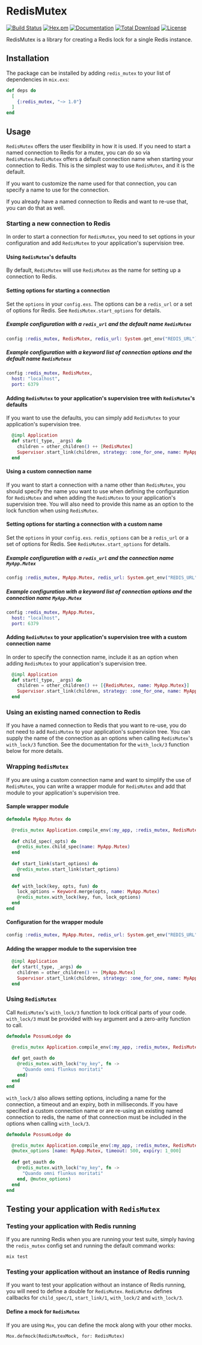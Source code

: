# RedisMutex

[![Build Status](https://github.com/podium/redis_mutex/actions/workflows/ci.yml/badge.svg)](https://github.com/podium/redis_mutex/actions/workflows/ci.yml) [![Hex.pm](https://img.shields.io/hexpm/v/redis_mutex.svg)](https://hex.pm/packages/redis_mutex) [![Documentation](https://img.shields.io/badge/documentation-gray)](https://hexdocs.pm/redis_mutex)
[![Total Download](https://img.shields.io/hexpm/dt/redis_mutex.svg)](https://hex.pm/packages/redis_mutex)
[![License](https://img.shields.io/hexpm/l/redis_mutex.svg)](https://github.com/podium/redis_mutex/blob/master/LICENSE.md)

RedisMutex is a library for creating a Redis lock for a single Redis instance.

## Installation

The package can be installed by adding `redis_mutex`
to your list of dependencies in `mix.exs`:

```elixir
def deps do
  [
    {:redis_mutex, "~> 1.0"}
  ]
end
```


## Usage

`RedisMutex` offers the user flexibility in how it is used. If you need to start a named connection to Redis
for a mutex, you can do so via `RedisMutex`.`RedisMutex` offers a default connection name when starting 
your connection to Redis. This is the simplest way to use `RedisMutex`, and it is the default.

If you want to customize the name used for that connection, you can specify a 
name to use for the connection.

If you already have a named connection to Redis and want to re-use that, you can do that as well.

### Starting a new connection to Redis

In order to start a connection for `RedisMutex`, you need to set options in your configuration and
add `RedisMutex` to your application's supervision tree.

#### Using `RedisMutex`'s defaults

By default, `RedisMutex` will use `RedisMutex` as the name for setting up a connection to Redis.

#### Setting options for starting a connection
Set the `options` in your `config.exs`. The options can be a `redis_url` or a set of options for 
Redis. See `RedisMutex.start_options` for details.

##### Example configuration with a `redis_url` and the default name `RedisMutex`

```elixir
config :redis_mutex, RedisMutex, redis_url: System.get_env("REDIS_URL")
```

##### Example configuration with a keyword list of connection options and the default name `RedisMutesx`

```elixir
config :redis_mutex, RedisMutex,
  host: "localhost",
  port: 6379
```
#### Adding `RedisMutex` to your application's supervision tree with `RedisMutex`'s defaults

If you want to use the defaults, you can simply add `RedisMutex` to your application's supervision tree.

```elixir
  @impl Application
  def start(_type, _args) do
    children = other_children() ++ [RedisMutex]
    Supervisor.start_link(children, strategy: :one_for_one, name: MyApp.Supervisor)
  end
```

#### Using a custom connection name

If you want to start a connection with a name other than `RedisMutex`, you should specify the name you
want to use when defining the configuration for `RedisMutex` and when adding the `RedisMutex` to your
application's supervision tree. You will also need to provide this name as an option to the lock function
when using `RedisMutex`.

#### Setting options for starting a connection with a custom name
Set the `options` in your `config.exs`. `redis_options` can be a `redis_url` or a set of options for Redis. See
`RedisMutex.start_options` for details.

##### Example configuration with a `redis_url` and the connection name `MyApp.Mutex`

```elixir
config :redis_mutex, MyApp.Mutex, redis_url: System.get_env("REDIS_URL")
```

##### Example configuration with a keyword list of connection options and the connection name `MyApp.Mutex`

```elixir
config :redis_mutex, MyApp.Mutex,
  host: "localhost",
  port: 6379
```
#### Adding `RedisMutex` to your application's supervision tree with a custom connection name

In order to specify the connection name, include it as an option when adding `RedisMutex` to your
application's supervision tree.

```elixir
  @impl Application
  def start(_type, _args) do
    children = other_children() ++ [{RedisMutex, name: MyApp.Mutex}]
    Supervisor.start_link(children, strategy: :one_for_one, name: MyApp.Supervisor)
  end
```

### Using an existing named connection to Redis

If you have a named connection to Redis that you want to re-use, you do not need to add `RedisMutex`
to your application's supervision tree. You can supply the name of the connection as an options
when calling `RedisMutex`'s `with_lock/3` function. See the documentation for the `with_lock/3` function
below for more details.

### Wrapping `RedisMutex`

If you are using a custom connection name and want to simplify the use of `RedisMutex`, you can
write a wrapper module for `RedisMutex` and add that module to your application's supervision tree.

#### Sample wrapper module
```elixir
defmodule MyApp.Mutex do

  @redis_mutex Application.compile_env(:my_app, :redis_mutex, RedisMutex)
  
  def child_spec(_opts) do
    @redis_mutex.child_spec(name: MyApp.Mutex) 
  end
  
  def start_link(start_options) do
    @redis_mutex.start_link(start_options)
  end
  
  def with_lock(key, opts, fun) do
    lock_options = Keyword.merge(opts, name: MyApp.Mutex)
    @redis_mutex.with_lock(key, fun, lock_options)
  end
end
```

#### Configuration for the wrapper module
```elixir
config :redis_mutex, MyApp.Mutex, redis_url: System.get_env("REDIS_URL")
```

#### Adding the wrapper module to the supervision tree 
```elixir
  @impl Application
  def start(_type, _args) do
    children = other_children() ++ [MyApp.Mutex]
    Supervisor.start_link(children, strategy: :one_for_one, name: MyApp.Supervisor)
  end
```

### Using `RedisMutex`

Call `RedisMutex`'s `with_lock/3` function to lock critical parts of your code. `with_lock/3` must be
provided with `key` argument and a zero-arity function to call.

```elixir
defmodule PossumLodge do

  @redis_mutex Application.compile_env(:my_app, :redis_mutex, RedisMutex)
  
  def get_oauth do
    @redis_mutex.with_lock("my_key", fn ->
      "Quando omni flunkus moritati"
    end)
  end
end
```

`with_lock/3` also allows setting options, including a name for the connection, a timeout and an
expiry, both in milliseconds. If you have specified a custom connection name or are re-using an
existing named connection to redis, the name of that connection must be included in the options
when calling `with_lock/3`.

```elixir
defmodule PossumLodge do

  @redis_mutex Application.compile_env(:my_app, :redis_mutex, RedisMutex)
  @mutex_options [name: MyApp.Mutex, timeout: 500, expiry: 1_000]
  
  def get_oauth do
    @redis_mutex.with_lock("my_key", fn ->
      "Quando omni flunkus moritati"
    end, @mutex_options)
  end
end
```


## Testing your application with `RedisMutex`

### Testing your application with Redis running

If you are running Redis when you are running your test suite, simply having the `redis_mutex` config set and 
running the default command works:

```
mix test
```

### Testing your application without an instance of Redis running

If you want to test your application without an instance of Redis running, you will need to define a double for
`RedisMutex`. `RedisMutex` defines callbacks for `child_spec/1`, `start_link/1`, `with_lock/2` and `with_lock/3`.

#### Define a mock for `RedisMutex`

If you are using `Mox`, you can define the mock along with your other mocks.

```
Mox.defmock(RedisMutexMock, for: RedisMutex)
```
